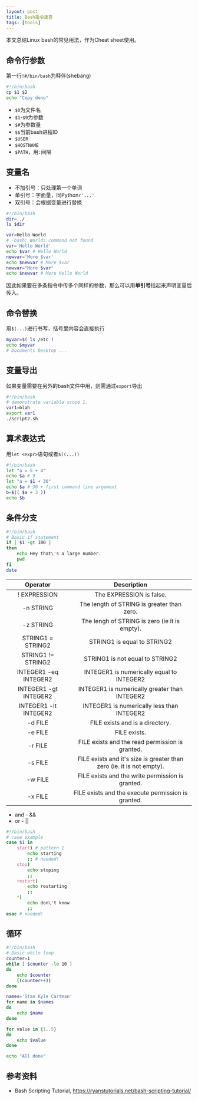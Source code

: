 ```yaml
---
layout: post
title: Bash指令速查
tags: [tools]
---
```


本文总结Linux bash的常见用法，作为Cheat sheet使用。

<!--more-->

## 命令行参数
第一行`!#/bin/bash`为释伴(shebang)
```bash
#!/bin/bash
cp $1 $2
echo "Copy done"
```

* `$0`为文件名
* `$1`-`$9`为参数
* `$#`为参数量
* `$$`当前bash进程ID
* `$USER`
* `$HOSTNAME`
* `$PATH`，用`:`间隔

## 变量名
* 不加引号：只处理第一个单词
* 单引号：字面量，同Python`r'...'`
* 双引号：会根据变量进行替换

```bash
#!/bin/bash
dir=../
ls $dir

var=Hello World
# -bash: World: command not found
var='Hello World'
echo $var # Hello World
newvar='More $var'
echo $newvar # More $var
newvar="More $var"
echo $newvar # More Hello World
```

因此如果要在多条指令中传多个同样的参数，那么可以用**单引号**括起来声明变量后传入。

## 命令替换
用`$(...)`进行书写，括号里内容会直接执行
```bash
myvar=$( ls /etc )
echo $myvar
# Documents Desktop ...
```

## 变量导出
如果变量需要在另外的bash文件中用，则需通过`export`导出
```bash
#!/bin/bash
# demonstrate variable scope 1.
var1=blah
export var1
./script2.sh
```

## 算术表达式
用`let <expr>`语句或者`$((...))`
```bash
#!/bin/bash
let "a = 5 + 4"
echo $a # 9
let "a = $1 + 30"
echo $a # 30 + first command line argument
b=$(( $a + 3 ))
echo $b
```

## 条件分支
```bash
#!/bin/bash
# Basic if statement
if [ $1 -gt 100 ]
then
    echo Hey that\'s a large number.
    pwd
fi
date
```

| Operator | Description |
| :---: | :---: |
| ! EXPRESSION | The EXPRESSION is false. |
| -n STRING | The length of STRING is greater than zero. |
| -z STRING | The lengh of STRING is zero (ie it is empty). |
| STRING1 = STRING2 | STRING1 is equal to STRING2 |
| STRING1 != STRING2 | STRING1 is not equal to STRING2 |
| INTEGER1 -eq INTEGER2 | INTEGER1 is numerically equal to INTEGER2 |
| INTEGER1 -gt INTEGER2 | INTEGER1 is numerically greater than INTEGER2 |
| INTEGER1 -lt INTEGER2 | INTEGER1 is numerically less than INTEGER2 |
| -d FILE | FILE exists and is a directory. |
| -e FILE | FILE exists. |
| -r FILE | FILE exists and the read permission is granted. |
| -s FILE | FILE exists and it's size is greater than zero (ie. it is not empty). |
| -w FILE | FILE exists and the write permission is granted. |
| -x FILE | FILE exists and the execute permission is granted. |

* and - &&
* or - ||

```bash
#!/bin/bash
# case example
case $1 in
    start) # pattern 1
        echo starting
        ;; # needed!
    stop)
        echo stoping
        ;;
    restart)
        echo restarting
        ;;
    *)
        echo don\'t know
        ;;
esac # needed!
```

## 循环
```bash
#!/bin/bash
# Basic while loop
counter=1
while [ $counter -le 10 ]
do
    echo $counter
    ((counter++))
done

names='Stan Kyle Cartman'
for name in $names
do
    echo $name
done

for value in {1..5}
do
    echo $value
done

echo "All done"
```

## 参考资料
* Bash Scripting Tutorial, <https://ryanstutorials.net/bash-scripting-tutorial/>
